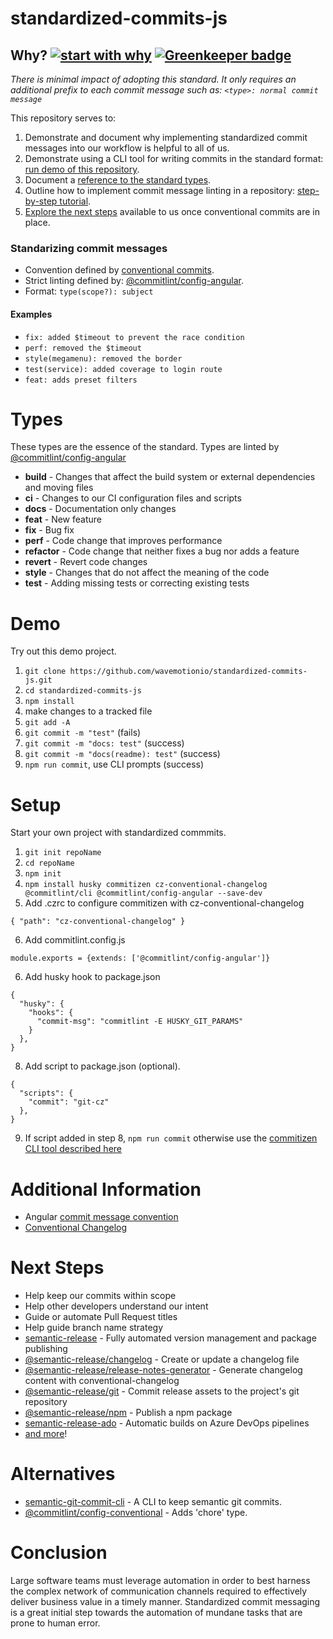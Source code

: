 # standardized-commits-js

## Why? [![start with why](https://img.shields.io/badge/start%20with-why%3F-brightgreen.svg?style=flat)](https://github.com/wavemotionio/standardized-commits-js/issues) [![Greenkeeper badge](https://badges.greenkeeper.io/wavemotionio/standardized-commits-js.svg)](https://greenkeeper.io/)
*There is minimal impact of adopting this standard. It only requires an additional prefix to each commit message such as: `<type>: normal commit message`*

This repository serves to:
1. Demonstrate and document why implementing standardized commit messages into our workflow is helpful to all of us.
1. Demonstrate using a CLI tool for writing commits in the standard format: [run demo of this repository](#Demo).
1. Document a [reference to the standard types](#Types).
1. Outline how to implement commit message linting in a repository: [step-by-step tutorial](#Setup).
1. [Explore the next steps](#Next-Steps) available to us once conventional commits are in place.

### Standarizing commit messages
- Convention defined by [conventional commits](https://www.conventionalcommits.org/en/v1.0.0-beta.3/).
- Strict linting defined by: [@commitlint/config-angular](https://www.npmjs.com/package/@commitlint/config-angular).
- Format: `type(scope?): subject`

#### Examples
- `fix: added $timeout to prevent the race condition`
- `perf: removed the $timeout`
- `style(megamenu): removed the border`
- `test(service): added coverage to login route`
- `feat: adds preset filters`

# Types
These types are the essence of the standard.  Types are linted by [@commitlint/config-angular](https://www.npmjs.com/package/@commitlint/config-angular)

- **build** - Changes that affect the build system or external dependencies and moving files
- **ci** - Changes to our CI configuration files and scripts
- **docs** - Documentation only changes
- **feat** - New feature
- **fix** - Bug fix
- **perf** - Code change that improves performance
- **refactor** - Code change that neither fixes a bug nor adds a feature
- **revert** - Revert code changes
- **style** - Changes that do not affect the meaning of the code
- **test** - Adding missing tests or correcting existing tests

# Demo
Try out this demo project.

1. `git clone https://github.com/wavemotionio/standardized-commits-js.git`
1. `cd standardized-commits-js`
1. `npm install`
1. make changes to a tracked file
1. `git add -A`
1. `git commit -m "test"` (fails)
1. `git commit -m "docs: test"` (success)
1. `git commit -m "docs(readme): test"` (success)
1. `npm run commit`, use CLI prompts (success)

# Setup
Start your own project with standardized commmits.

1. `git init repoName`
2. `cd repoName`
3. `npm init`
4. `npm install husky commitizen cz-conventional-changelog @commitlint/cli @commitlint/config-angular --save-dev`
5. Add .czrc to configure commitizen with cz-conventional-changelog
```
{ "path": "cz-conventional-changelog" }
```
6. Add commitlint.config.js
```
module.exports = {extends: ['@commitlint/config-angular']}
```
6. Add husky hook to package.json
```
{
  "husky": {
    "hooks": {
      "commit-msg": "commitlint -E HUSKY_GIT_PARAMS"
    }
  },
}
```
8. Add script to package.json (optional).
```
{
  "scripts": {
    "commit": "git-cz"
  },
}
```
9. If script added in step 8, `npm run commit` otherwise use the [commitizen CLI tool described here](https://github.com/commitizen/cz-cli)

# Additional Information
- Angular [commit message convention](https://github.com/angular/angular/blob/master/CONTRIBUTING.md#commit)
- [Conventional Changelog](https://github.com/conventional-changelog/conventional-changelog)

# Next Steps
- Help keep our commits within scope
- Help other developers understand our intent
- Guide or automate Pull Request titles
- Help guide branch name strategy
- [semantic-release](https://github.com/semantic-release/semantic-release) - Fully automated version management and package publishing
- [@semantic-release/changelog](https://github.com/semantic-release/changelog) - Create or update a changelog file
- [@semantic-release/release-notes-generator](https://github.com/semantic-release/release-notes-generator) - Generate changelog content with conventional-changelog
- [@semantic-release/git](https://github.com/semantic-release/git) - Commit release assets to the project's git repository
- [@semantic-release/npm](https://github.com/semantic-release/npm) - Publish a npm package
- [semantic-release-ado](https://github.com/lluchmk/semantic-release-ado) - Automatic builds on Azure DevOps pipelines
- [and more](https://slides.com/marionebl/the-perks-of-committing-with-conventions#/)!

# Alternatives
- [semantic-git-commit-cli](https://www.npmjs.com/package/semantic-git-commit-cli) - A CLI to keep semantic git commits.
- [@commitlint/config-conventional](https://www.npmjs.com/package/@commitlint/config-conventional) - Adds 'chore' type.

# Conclusion
Large software teams must leverage automation in order to best harness the complex network of communication channels required to effectively deliver business value in a timely manner.  Standardized commit messaging is a great initial step towards the automation of mundane tasks that are prone to human error.